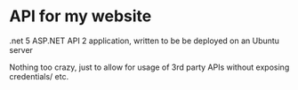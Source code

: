# API for my website
.net 5 ASP.NET API 2 application, written to be be deployed on an Ubuntu server

Nothing too crazy, just to allow for usage of 3rd party APIs without exposing credentials/ etc.
